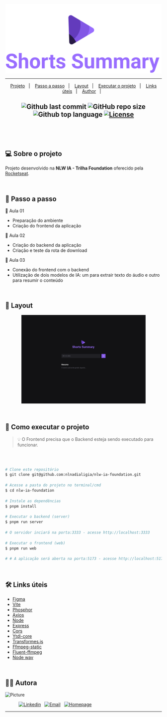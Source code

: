 <p align="center">
  <img alt=" Shorts Summary" src=".github/logo.svg">
</p>

---

<p align="center">
  <a href="#💻-sobre-projeto">Projeto</a>&nbsp;&nbsp;&nbsp;|&nbsp;&nbsp;&nbsp;
  <a href="#📎-passo-a-passo">Passo a passo</a>&nbsp;&nbsp;&nbsp;|&nbsp;&nbsp;&nbsp;
  <a href="#🎨-layout">Layout</a>&nbsp;&nbsp;&nbsp;|&nbsp;&nbsp;&nbsp;
  <a href="#🚀-como-executar-o-projeto">Executar o projeto</a>&nbsp;&nbsp;&nbsp;|&nbsp;&nbsp;&nbsp;
  <a href="#🛠-links-uteis">Links úteis</a>&nbsp;&nbsp;&nbsp;|&nbsp;&nbsp;&nbsp;
  <a href="#-author">Author</a>&nbsp;&nbsp;&nbsp;|&nbsp;&nbsp;&nbsp;
</p>

<h2  align="center">

![Github last commit](https://img.shields.io/github/last-commit/nlnadialigia/nlw-ia-foundation?color=633bbc&style=plastic)
![GitHub repo size](https://img.shields.io/github/repo-size/nlnadialigia/nlw-ia-foundation?color=633bbc&style=plastic)
![Github top language](https://img.shields.io/github/languages/top/nlnadialigia/nlw-ia-foundation?color=633bbc)
[![License](https://img.shields.io/github/license/nlnadialigia/nlw-ia-foundation?color=633bbc&logoColor=633bbc&style=plastic)](./LICENSE)

</h2><br>

</p>

<br>

## 💻 Sobre o projeto

Projeto desenvolvido na **NLW IA - Trilha Foundation** oferecido pela [Rocketseat](https://www.rocketseat.com.br/).

<br>

## 📎 Passo a passo

📌  Aula 01
- Preparação do ambiente
- Criação do frontend da aplicação

📌  Aula 02
- Criação do backend da aplicação
- Criação e teste da rota de download

📌  Aula 03
- Conexão do frontend com o backend
- Utilização de dois modelos de IA: um para extrair texto do áudio e outro para resumir o conteúdo


<br>

## 🎨 Layout

<p align="center">
  <img alt=" Web" src=".github/layout.png" width=400>
</p>

<br>

## 🚀 Como executar o projeto

> 💡 O Frontend precisa que o Backend esteja sendo executado para funcionar.

<br>

```bash

# Clone este repositório
$ git clone git@github.com:nlnadialigia/nlw-ia-foundation.git

# Acesse a pasta do projeto no terminal/cmd
$ cd nlw-ia-foundation

# Instale as dependências
$ pnpm install

# Executar o backend (server)
$ pnpm run server

# O servidor inciará na porta:3333 - acesse http://localhost:3333

# Executar o frontend (web)
$ pnpm run web

# # A aplicação será aberta na porta:5173 - acesse http://localhost:5173

``` 

<br>

## 🛠 Links úteis

- [Figma](https://www.figma.com/)
- [Vite](https://vitejs.dev/)
- [Phosphor](https://phosphoricons.com/)
- [Axios](https://axios-http.com/ptbr/)
- [Node](https://nodejs.org/pt-br)
- [Express](https://expressjs.com/)
- [Cors](https://www.npmjs.com/package/cors)
- [Ytdl-core](https://www.npmjs.com/package/ytdl-core)
- [Transformes.js](https://xenova.github.io/transformers.js/)
- [Ffmpeg-static](https://www.npmjs.com/package/ffmpeg-static)
- [Fluent-ffmpeg](https://github.com/fluent-ffmpeg/node-fluent-ffmpeg)
- [Node wav](https://www.npmjs.com/package/node-wav)


<br>

## 👩‍💼 Autora

<img src="https://ik.imagekit.io/l7cwocexhc/me/card_nlnadialigia.png?updatedAt=1694126884257" width="300px;" alt="Picture"/>

&nbsp;&nbsp;&nbsp;&nbsp;&nbsp;&nbsp;&nbsp;&nbsp;&nbsp;&nbsp;
[![Linkedin](https://img.shields.io/badge/-Linkedin-732a7b?style=plastic&logo=Linkedin&logoColor=white&link=https://www.linkedin.com/in/nlnadialigia/)](https://www.linkedin.com/in/nlnadialigia)&nbsp;&nbsp;
[![Email](https://img.shields.io/badge/-Email-732a7b?style=plastic&logo=Gmail&logoColor=white&link=mailto:nlnadialigia@gmail.com)](mailto:nlnadialigia@gmail.com)&nbsp;&nbsp;
[![Homepage](https://img.shields.io/badge/-Homepage-732a7b?style=plastic)](https://www.nlnadialigia.com)

---